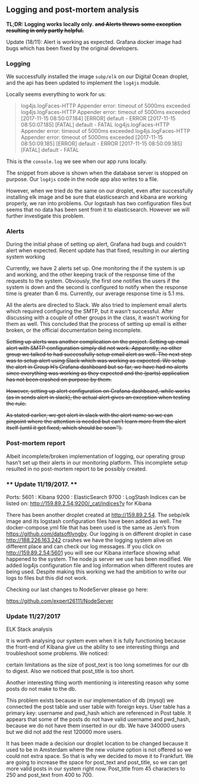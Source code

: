 Logging and post-mortem analysis
--------------------------------

**TL;DR: Logging works locally only. ~~and Alerts throws some exception resulting in only partly helpful.~~**

Update (18/11): Alert is working as expected. Grafana docker image had bugs which has been fixed by the original developers.


### **Logging**
We successfully installed the image `subp/elk` on our Digital Ocean droplet, and the api has been updated to implement the `log4js` module. 

Locally seems everything to work for us:

>  log4js.logFaces-HTTP Appender error: timeout of 5000ms exceeded
> log4js.logFaces-HTTP Appender error: timeout of 5000ms exceeded
> [2017-11-15 08:50:07.184] [ERROR] default - ERROR [2017-11-15
> 08:50:07.185] [FATAL] default - FATAL log4js.logFaces-HTTP Appender
> error: timeout of 5000ms exceeded log4js.logFaces-HTTP Appender error:
> timeout of 5000ms exceeded [2017-11-15 08:50:09.185] [ERROR] default -
> ERROR [2017-11-15 08:50:09.185] [FATAL] default - FATAL


This is the `console.log` we see when our app runs locally. 

The snippet from above  is shown when the database server is stopped on purpose. Our `log4js` code in the node app also writes to a file. 

However, when we tried do the same on our droplet, even after successfully installing elk image and be sure that elasticsearch and kibana are working properly, we ran into problems. Our logstash has two configuration files but seems that no data has been sent from it to elasticsearch. However we will further investigate this problem.

### **Alerts**

During the initial phase of setting up alert, Grafana had bugs and couldn't alert when expected. Recent update has that fixed, resulting in our alerting system working

Currently, we have 2 alerts set up. One monitoring the if the system is up and working, and the other keeping track of the response time of the requests to the system. Obviously, the first one notifies the users if the system is down and the second is configured to notify when the response time is greater than 6 ms. Currently, our average response time is 5.1 ms.

All the alerts are directed to Slack. We also tried to implement email alerts which required configuring the SMTP, but it wasn't successful. After discussing with a couple of other groups in the class, it wasn't working for them as well. This concluded that the process of setting up email is either broken, or the official documentation being incomplete.

~~Setting up alerts was another complication on the project. Setting up email alert with SMTP configuration simply did not work. Apparently, no other group we talked to had successfully setup email alert as well. The next step was to setup alert using Slack which was working as expected. We setup the alert in Group H’s Grafana dashboard but so far, we have had no alerts since everything was working as they expected and the (parts) application has not been crashed on purpose by them.~~

~~However, setting up alert configuration on Grafana dashboard, while works (as in sends alert in slack), the actual alert gives an exception when testing the rule.~~

~~As stated earlier, we get alert in slack with the alert name so we can pinpoint where the attention is needed but can’t learn more from the alert itself (until it get fixed, which should be soon™).~~ 



### **Post-mortem report**
Albeit incomplete/broken implementation of logging, our operating group hasn’t set up their alerts in our monitoring platform. This incomplete setup resulted in no post-mortem report to be possibly created.


### ** Update 11/19/2017. **

Ports:
5601 : Kibana
9200 : ElasticSearch
9700 : LogStash
Indices can be listed on: http://159.89.2.54:9200/_cat/indices?v for Kibana



There has been another droplet created at http://159.89.2.54. The sebp/elk image and its logstash configuration files have been added as well. The docker-compose.yml file that has been used is the same as Jen’s from https://github.com/datsoftlyngby. Our logging is on different droplet in case http://188.226.163.242 crashes we have the logging system alive on different place and can check our log messages. If you click on http://159.89.2.54:5601 you will see our Kibana interface showing what happened to the system. 
The node.js server we use  has been modified. We added log4js configuration file and log information when different routes are being used. Despite making this working we had the ambition to write our logs to files but this did not work. 

Checking our last changes to NodeServer please go here:

https://github.com/expert26111/NodeServer

### **Update 11/27/2017**
ELK Stack analysis

It is worth analysing our system even when it is fully functioning because the front-end of Kibana give us the ability to see interesting things and troubleshoot some problems.
We noticed:

certain limitations as the size of post_text is too long sometimes for our db to digest. 
Also we noticed that post_title is too short.

Another interesting thing worth mentioning is interesting reason why some posts do not make to the db.

This problem exists because in our implementation of db (mysql) we connected the post table and user table with foreign keys. User table has a primary key: username and pwd_hash which are referenced in Post table. It appears that some of the posts do not have valid username and pwd_hash, because we do not have them inserted in our db. We have 340000 users but we did not add the rest 120000 more users. 


It has been made a decision our droplet location to be changed because it used to be in Amsterdam where the new volume option is not offered so we could not extra space. So that is why we decided to move it to Frankfurt.
We are going to increase the space for post_text and post_title, so we can get more valid posts in our system right now. Post_title from 45 characters to 250 and post_text from 400 to 700. 


  



